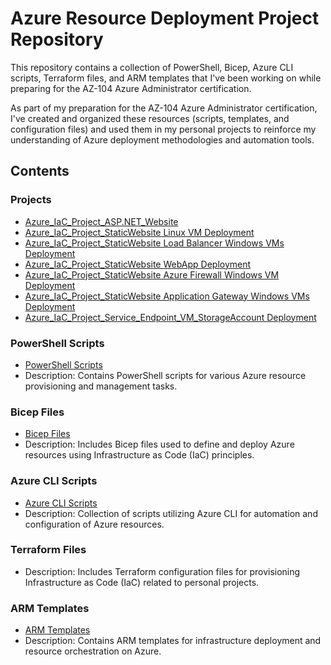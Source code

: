 # Azure Resource Deployment Project Repository

This repository contains a collection of PowerShell, Bicep, Azure CLI scripts, Terraform files, and ARM templates that I've been working on while preparing for the AZ-104 Azure Administrator certification. 

As part of my preparation for the AZ-104 Azure Administrator certification, I've created and organized these resources (scripts, templates, and configuration files) and used them in my personal projects to reinforce my understanding of Azure deployment methodologies and automation tools.

## Contents

### Projects
- [Azure_IaC_Project_ASP.NET_Website]()
- [Azure_IaC_Project_StaticWebsite Linux VM Deployment]()
- [Azure_IaC_Project_StaticWebsite Load Balancer Windows VMs Deployment]()
- [Azure_IaC_Project_StaticWebsite WebApp Deployment]()
- [Azure_IaC_Project_StaticWebsite Azure Firewall Windows VM Deployment]()
- [Azure_IaC_Project_StaticWebsite Application Gateway Windows VMs Deployment]()
- [Azure_IaC_Project_Service_Endpoint_VM_StorageAccount Deployment]()


### PowerShell Scripts
- [PowerShell Scripts]()
- Description: Contains PowerShell scripts for various Azure resource provisioning and management tasks.

### Bicep Files
- [Bicep Files]()
- Description: Includes Bicep files used to define and deploy Azure resources using Infrastructure as Code (IaC) principles.

### Azure CLI Scripts
- [Azure CLI Scripts]()
- Description: Collection of scripts utilizing Azure CLI for automation and configuration of Azure resources.

### Terraform Files

- Description: Includes Terraform configuration files for provisioning Infrastructure as Code (IaC) related to personal projects.

### ARM Templates
- [ARM Templates]()
- Description: Contains ARM templates for infrastructure deployment and resource orchestration on Azure.
